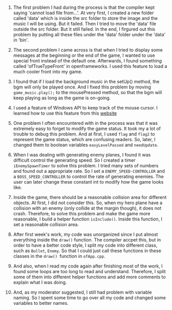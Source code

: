 1. The first problem I had during the process is that the compiler kept saying 'cannot load file from...'. At very first, I created a new folder called 'data' which is inside the src folder to store the image and the music I will be using. But it failed. Then I tried to move the 'data' file outside the src folder. But it still failed. In the end, I firgured out this problem by putting all these files under the 'data' folder under the 'data' in 'bin'. 

2. The second problem I came across is that when I tried to display some messages at the beginning or the end of the game, I wanted to use special front instead of the default one. Afterwards, I found something called 'ofTrueTypeFront' in openframeworks. I used this feature to load a much cooler front into my game.

3. I found that if I load the background music in the setUp() method, the bgm will only be played once. And I fixed this problem by moving `game_music.play();` to the mousePressed method, so that the bgm will keep playing as long as the game is on-going.

4. I used a feature of Windows API to keep track of the mouse cursor. I learned how to use this feature from this [website](http://www.cplusplus.com/forum/general/111898/) 

5. One problem I often encountered with in the process was that it was extremely easy to forget to modify the game status. It took my a lot of trouble to debug this problem. And at first, I used `flag` and `flag2` to represent the game status, which are confusing readers. So, later, I changed them to boolean variables `easyLevelPassed` and `needUpdate`. 

6. When I was dealing with generating enemy planes, I found it was difficult control the generating speed. So I created a timer `iEnemySpawnTimer` to solve this problem. I tried many sets of numbers and found out a appropriate rate. So I set a `ENEMY_SPEED-CONTROLLER` and a `BOSS_SPEED_CONTROLLER` to control the rate of generating enemies. The user can later change these constant int to modify how the game looks like.

7. Inside the game, there should be a reasonable collision area for different objects. At first, I did not consider this. So, when my hero plane have a collision with an enemy (only collide at the margin though), it does not crash. Therefore, to solve this problem and make the game more reasonable, I build a helper function `isInclude()`. Inside this function, I set a reasonable collision area.

8. After first week's work, my code was unorganized since I put almost everything inside the `draw()` function. The compiler accpet this, but in order to have a better code style, I split my code into different class, such as `Bullet`, `Enemy`. So that I could just call these functions in these classes in the `draw() `function in `ofApp.cpp`.

9. And also, when I read my code again after finishing most of the work, I found some loops are too long to read and understand. Therefore, I split some of them into different helper functions and add more comments to explain what I was doing.

10. And, as my moderator suggested, I still had problem with variable naming. So I spent some time to go over all my code and changed some variables to better names.
